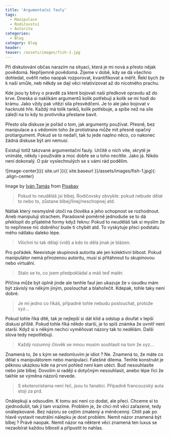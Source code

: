 ```yaml
---
title: 'Argumentační fauly'
tags:
  - Manipulace
  - Rodičovství
  - Autorita
categories:
  - Blog
category: Blog
header:
teaser: /assets/images/fish-1.jpg
---
```


Při diskutování občas narazím na situaci, která je mi nová a přesto nějak povědomá. Nepříjemně povědomá.
Žijeme v době, kdy se dá všechno dohledat, ověřit nebo naopak rozporovat, kvantifikovat a měřit.
Řekl bych že k naší smůle, neb někdy se dají věci relativizovat až do nicotného prachu.

Kde jsou ty bitvy o pravdě za které bojovali naši předkové opravdu až do krve. Dneska si naklikám argumentů kolik potřebuji a kolik se mi hodí do krámu.
Jako vždy pak vítězí síla přesvědčení. Je to ale jako bojovat v hacknuté hře. Každý má tolik tanků, kolik potřebuje, a spíše než na síle záleží na
to kdy to protivníka přestane bavit.

Přesto síla diskuse je pořád o tom, jak argumenty používat. Přesně, bez manipulace a s vědomím toho že protistrana může mít přesně opačný protiargument.
Pokud se to nedaří, tak tu jede naplno něco, co nakonec žádná diskuse být ani nemusí.

Existují totiž takzvané argumentační fauly. Určitě o nich víte, skrytě je vnímáte, někdy i používáte a moc dobře se u toho necítíte. Jako já.
Nikdo není dokonalý. O pár vyslechnulých se s vámi rád podělím.


![image-center]({{ site.url }}{{ site.baseurl }}/assets/images/fish-1.jpg){: .align-center}

Image by <a href="https://pixabay.com/users/thommas68-2571842/?utm_source=link-attribution&amp;utm_medium=referral&amp;utm_campaign=image&amp;utm_content=2243510">Iván Tamás</a> from <a href="https://pixabay.com/?utm_source=link-attribution&amp;utm_medium=referral&amp;utm_campaign=image&amp;utm_content=2243510">Pixabay</a>


> Pokud to neuděláš jsi blbej. Rodičovsky obvykle: pokud nebude dělat to nebo to, zůstane blbej/línej/neschopnej atd.

Nátlak který nesmyslně útočí na člověka a jeho schopnost se rozhodnout. Aneb manipuluji strachem.
Paradoxně poměrně jednoduše se to dá překlopit do přijatelné formy když řeknu: Pokud to neuděláš tak si myslím že to nepřinese nic dobrého/ bude ti chybět atd.
To vyskytuje přeci podstatu mého nátlaku daleko lépe.

> Všichni to tak dělají (vidí) a kdo to dělá jinak je blázen.
 
Pro pořádek. Neexistuje skupinová autorita ale jen kolektivní blbost. Pokud manipulátor nemá přirozenou autoritu, musí si přitáhnout tu skupinovou nebo virtuální.

>  Stalo se to, co jsem předpokládal a máš teď malér.

Příčina může být úplně jinde ale tenhle faul jen ukazuje že v úsudku mám být závislý na někým jiným, poslouchat a blahořečit.
Kdepak, tohle taky není dobré.

>  Je mi jedno co říkáš, případně tohle nebudu poslouchat, protože xyz...

Pokud tohle říká dítě, tak je nejlepší si dát klid a odstup a doufat v lepší diskusi příště. Pokud tohle říká někdo starší, je to spíš známka že uvnitř není starší.
Když si s někým nechci vyměňovat názory tak to nedělám. Další slova tedy nepotřebuji.

>  Každý rozumný člověk se mnou musím souhlasit na tom že xyz...

Znamená to, že s kým se nedomluvím je idiot ? Ne. Znamená to, že máte co dělat s manipulátorem nebo manipulací. Falešné dilema. 
Tenhle konstrukt je pěknou ukázkou kde na první pohled není kam utéct. Buď nesouhlasíte nebo jste blbej. 
Dovolím si raději s dotyčným nesouhlasit, anebo lépe říci že takhle se výměna názorů nevede.

>  S ekoteroristama není řeč, jsou to fanatici. Případně francouzský auta stojí za prd.

Onálepkuji a odsoudím. K tomu asi není co dodat, ale přeci.
Chceme si to zjednodušit, tak jí tam vrazíme. Problém je, že chci mít věci zařazené, tedy onálepkované. Bez názoru se cejtim zmatený a méněcenný.
Chtít pak po hlavě vystavit neutrální nálepku je dost problém. Nemít názor znamená být blbej ? Právě naopak. 
Nemít názor na některé věci znamená ten luxus se nezaobírat každou blbostí a připustit to nahlas.















